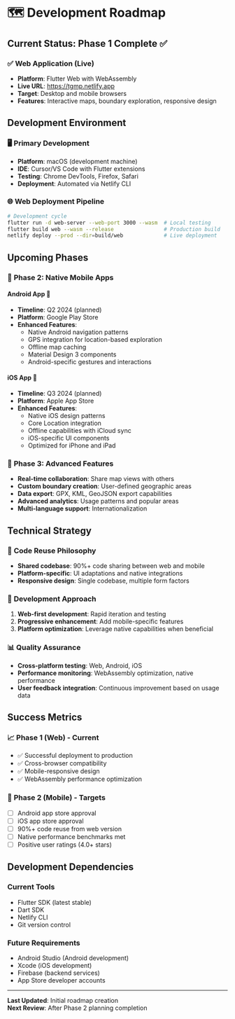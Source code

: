 # 🗺️ Development Roadmap

## Current Status: Phase 1 Complete ✅

### ✅ **Web Application (Live)**
- **Platform**: Flutter Web with WebAssembly
- **Live URL**: https://tgmp.netlify.app
- **Target**: Desktop and mobile browsers
- **Features**: Interactive maps, boundary exploration, responsive design

## Development Environment

### 🖥️ **Primary Development**
- **Platform**: macOS (development machine)
- **IDE**: Cursor/VS Code with Flutter extensions
- **Testing**: Chrome DevTools, Firefox, Safari
- **Deployment**: Automated via Netlify CLI

### 🌐 **Web Deployment Pipeline**
```bash
# Development cycle
flutter run -d web-server --web-port 3000 --wasm  # Local testing
flutter build web --wasm --release                # Production build
netlify deploy --prod --dir=build/web             # Live deployment
```

## Upcoming Phases

### 📱 **Phase 2: Native Mobile Apps**

#### **Android App** 🤖
- **Timeline**: Q2 2024 (planned)
- **Platform**: Google Play Store
- **Enhanced Features**:
  - Native Android navigation patterns
  - GPS integration for location-based exploration
  - Offline map caching
  - Material Design 3 components
  - Android-specific gestures and interactions

#### **iOS App** 🍎
- **Timeline**: Q3 2024 (planned)  
- **Platform**: Apple App Store
- **Enhanced Features**:
  - Native iOS design patterns
  - Core Location integration
  - Offline capabilities with iCloud sync
  - iOS-specific UI components
  - Optimized for iPhone and iPad

### 🔄 **Phase 3: Advanced Features**
- **Real-time collaboration**: Share map views with others
- **Custom boundary creation**: User-defined geographic areas
- **Data export**: GPX, KML, GeoJSON export capabilities
- **Advanced analytics**: Usage patterns and popular areas
- **Multi-language support**: Internationalization

## Technical Strategy

### 🎯 **Code Reuse Philosophy**
- **Shared codebase**: 90%+ code sharing between web and mobile
- **Platform-specific**: UI adaptations and native integrations
- **Responsive design**: Single codebase, multiple form factors

### 🔧 **Development Approach**
1. **Web-first development**: Rapid iteration and testing
2. **Progressive enhancement**: Add mobile-specific features
3. **Platform optimization**: Leverage native capabilities when beneficial

### 📊 **Quality Assurance**
- **Cross-platform testing**: Web, Android, iOS
- **Performance monitoring**: WebAssembly optimization, native performance
- **User feedback integration**: Continuous improvement based on usage data

## Success Metrics

### 📈 **Phase 1 (Web) - Current**
- ✅ Successful deployment to production
- ✅ Cross-browser compatibility
- ✅ Mobile-responsive design
- ✅ WebAssembly performance optimization

### 📱 **Phase 2 (Mobile) - Targets**
- [ ] Android app store approval
- [ ] iOS app store approval  
- [ ] 90%+ code reuse from web version
- [ ] Native performance benchmarks met
- [ ] Positive user ratings (4.0+ stars)

## Development Dependencies

### **Current Tools**
- Flutter SDK (latest stable)
- Dart SDK
- Netlify CLI
- Git version control

### **Future Requirements**
- Android Studio (Android development)
- Xcode (iOS development) 
- Firebase (backend services)
- App Store developer accounts

---

**Last Updated**: Initial roadmap creation  
**Next Review**: After Phase 2 planning completion 